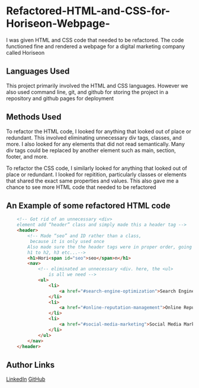 # Refactored-HTML-and-CSS-for-Horiseon-Webpage-
I was given HTML and CSS code that needed to be refactored.  The code functioned fine and rendered a webpage for a digital marketing company called Horiseon

## Languages Used
This project primarily involved the HTML and CSS languages.  However we also used command line, git, and github for storing the project in a repository and github pages for deployment

## Methods Used
To refactor the HTML code, I looked for anything that looked out of place or redundant.  This involved eliminating unnecessary div tags, classes, and more. I also looked for any elements that did not read semantically. Many div tags could be replaced by another element such as main, section, footer, and more.

To refactor the CSS code, I similarly looked for anything that looked out of place or redundant.  I looked for repitition, particularly classes or elements that shared the exact same properties and values.  This also gave me a chance to see more HTML code that needed to be refactored

## An Example of some refactored HTML code

```html
    <!-- Got rid of an unnecessary <div>
    element add “header” class and simply made this a header tag -->
    <header>
        <!-- Made “seo” and ID rather than a class,
         because it is only used once 
        Also made sure the the header tags were in proper order, going from
        h1 to h2, h3 etc...-->
        <h1>Hori<span id="seo">seo</span>n</h1>
        <nav>
            <!-- eliminated an unnecessary <div. here, the <ul> 
                is all we need -->
            <ul>
                <li>
                    <a href="#search-engine-optimization">Search Engine Optimization</a>
                </li>
                <li>
                    <a href="#online-reputation-management">Online Reputation Management</a>
                </li>
                <li>
                    <a href="#social-media-marketing">Social Media Marketing</a>
                </li>
            </ul>
        </nav>
    </header>

```
## Author Links
[LinkedIn](https://www.linkedin.com/in/michael-seaman-120a59250/)
[GitHub](https://github.com/mseaman26)